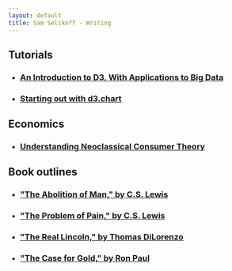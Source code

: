 ```yaml
---
layout: default
title: Sam Selikoff - Writing
---
```


<h2 class="thin subtitle muted">Tutorials</h2>   

 - <h3><a href="/tutorials/intro-to-d3-big-data.html">An Introduction to D3, With Applications to Big Data</a></h3>
 - <h3><a href="/tutorials/starting-out-with-d3-chart.html">Starting out with d3.chart</a></h3>

<h2 class="thin subtitle muted">Economics</h2>   

 - <h3><a href="/writing/economics/understanding-neoclassical-consumer-theory">Understanding Neoclassical Consumer Theory</a></h3>

<h2 class="thin subtitle muted">Book outlines</h2> 

 - <h3><a href="/writing/book-outlines/cs-lewis-abolition-of-man.html">"The Abolition of Man," by C.S. Lewis</a></h3>

 - <h3><a href="/writing/book-outlines/cs-lewis-problem-of-pain.html">"The Problem of Pain," by C.S. Lewis</a></h3>   

 - <h3><a href="/writing/book-outlines/thomas-dilorenzo-the-real-lincoln.html">"The Real Lincoln," by Thomas DiLorenzo</a></h3>   
 
 - <h3><a href="/writing/book-outlines/ron-paul-case-for-gold.html">"The Case for Gold," by Ron Paul</a></h3>   
